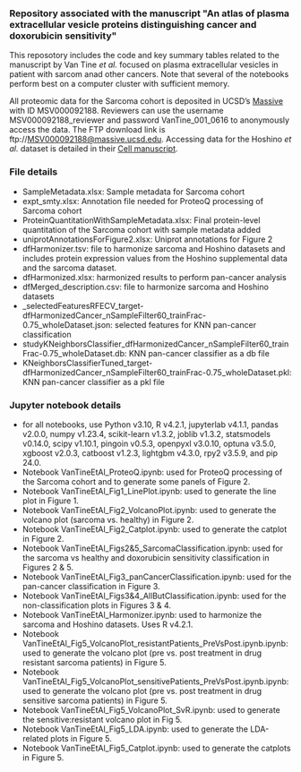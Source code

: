 ### Repository associated with the manuscript "An atlas of plasma extracellular vesicle proteins distinguishing cancer and doxorubicin sensitivity"

This reposotory includes the code and key summary tables related to the manuscript by Van Tine _et al._ focused on plasma extracellular vesicles in patient with sarcom anad other cancers. Note that several of the notebooks perform best on a computer cluster with sufficient memory.

All proteomic data for the Sarcoma cohort is deposited in UCSD’s [Massive](massive.ucsd.edu) with ID MSV000092188. Reviewers can use the username MSV000092188_reviewer and password VanTine_001_0616 to anonymously access the data. The FTP download link is ftp://MSV000092188@massive.ucsd.edu. Accessing data for the Hoshino _et al._ dataset is detailed in their [Cell manuscript](https://www.sciencedirect.com/science/article/pii/S0092867420308746?via%3Dihub).

### File details
* SampleMetadata.xlsx: Sample metadata for Sarcoma cohort
* expt_smty.xlsx: Annotation file needed for ProteoQ processing of Sarcoma cohort
* ProteinQuantitationWithSampleMetadata.xlsx: Final protein-level quantitation of the Sarcoma cohort with sample metadata added
* uniprotAnnotationsForFigure2.xlsx: Uniprot annotations for Figure 2
* dfHarmonizer.tsv: file to harmonize sarcoma and Hoshino datasets and includes protein expression values from the Hoshino supplemental data and the sarcoma dataset.
* dfHarmonized.xlsx: harmonized results to perform pan-cancer analysis
* dfMerged_description.csv: file to harmonize sarcoma and Hoshino datasets
* _selectedFeaturesRFECV_target-dfHarmonizedCancer_nSampleFilter60_trainFrac-0.75_wholeDataset.json: selected features for KNN pan-cancer classification
* studyKNeighborsClassifier_dfHarmonizedCancer_nSampleFilter60_trainFrac-0.75_wholeDataset.db: KNN pan-cancer classifier as a db file
* KNeighborsClassifierTuned_target-dfHarmonizedCancer_nSampleFilter60_trainFrac-0.75_wholeDataset.pkl: KNN pan-cancer classifier as a pkl file

### Jupyter notebook details
* for all notebooks, use Python v3.10, R v4.2.1, jupyterlab v4.1.1, pandas v2.0.0, numpy v1.23.4, scikit-learn v1.3.2, joblib v1.3.2, statsmodels v0.14.0, scipy v1.10.1, pingoin v0.5.3, openpyxl v3.0.10, optuna v3.5.0, xgboost v2.0.3, catboost v1.2.3, lightgbm v4.3.0, rpy2 v3.5.9, and pip 24.0.
* Notebook VanTineEtAl_ProteoQ.ipynb: used for ProteoQ processing of the Sarcoma cohort and to generate some panels of Figure 2.
* Notebook VanTineEtAl_Fig1_LinePlot.ipynb: used to generate the line plot in Figure 1.
* Notebook VanTineEtAl_Fig2_VolcanoPlot.ipynb: used to generate the volcano plot (sarcoma vs. healthy) in Figure 2.
* Notebook VanTineEtAl_Fig2_Catplot.ipynb: used to generate the catplot in Figure 2.
* Notebook VanTineEtAl_Figs2&5_SarcomaClassification.ipynb: used for the sarcoma vs healthy and doxorubicin sensitivity classification in Figures 2 & 5.
* Notebook VanTineEtAl_Fig3_panCancerClassification.ipynb: used for the pan-cancer classification in Figure 3.
* Notebook VanTineEtAl_Figs3&4_AllButClassification.ipynb: used for the non-classification plots in Figures 3 & 4.
* Notebook VanTineEtAl_Harmonizer.ipynb: used to harmonize the sarcoma and Hoshino datasets. Uses R v4.2.1.
* Notebook VanTineEtAl_Fig5_VolcanoPlot_resistantPatients_PreVsPost.ipynb.ipynb: used to generate the volcano plot (pre vs. post treatment in drug resistant sarcoma patients) in Figure 5.
* Notebook VanTineEtAl_Fig5_VolcanoPlot_sensitivePatients_PreVsPost.ipynb.ipynb: used to generate the volcano plot (pre vs. post treatment in drug sensitive sarcoma patients) in Figure 5.
* Notebook VanTineEtAl_Fig5_VolcanoPlot_SvR.ipynb: used to generate the sensitive:resistant volcano plot in Fig 5.
* Notebook VanTineEtAl_Fig5_LDA.ipynb: used to generate the LDA-related plots in Figure 5.
* Notebook VanTineEtAl_Fig5_Catplot.ipynb: used to generate the catplots in Figure 5.
